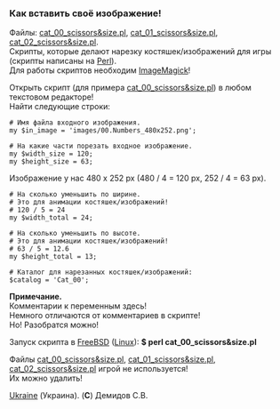 ### Как вставить своё изображение!

Файлы: [cat_00_scissors&size.pl](https://github.com/drilnet/puzzle15/blob/main/Game-15%20-%20Ver.%203.0.a%2C%20variant%202/game-15/cat_00_scissors%26size.pl), [cat_01_scissors&size.pl](https://github.com/drilnet/puzzle15/blob/main/Game-15%20-%20Ver.%203.0.a%2C%20variant%202/game-15/cat_01_scissors%26size.pl), [cat_02_scissors&size.pl](https://github.com/drilnet/puzzle15/blob/main/Game-15%20-%20Ver.%203.0.a%2C%20variant%202/game-15/cat_02_scissors%26size.pl).
<br>
Скрипты, которые делают нарезку костяшек/изображений для игры (скрипты написаны на [Perl](http://www.perl.org)).
<br>
Для работы скриптов необходим [ImageMagick](https://www.imagemagick.org/)!

Открыть скрипт (для примера [cat_00_scissors&size.pl](https://github.com/drilnet/puzzle15/blob/main/Game-15%20-%20Ver.%203.0.a%2C%20variant%202/game-15/cat_00_scissors%26size.pl)) в любом текстовом редакторе!
<br>
Найти следующие строки:

```
# Имя файла входного изображения.
my $in_image = 'images/00.Numbers_480x252.png';
```
```
# На какие части порезать входное изображение.
my $width_size = 120;
my $height_size = 63;
```

Изображение у нас 480 x 252 px (480 / 4 = 120 px, 252 / 4 = 63 px).

```
# На сколько уменьшить по ширине.
# Это для анимации костяшек/изображений!
# 120 / 5 = 24
my $width_total = 24;
```
```
# На сколько уменьшить по высоте.
# Это для анимации костяшек/изображений!
# 63 / 5 = 12.6
my $height_total = 13;
```
```
# Каталог для нарезанных костяшек/изображений:
$catalog = 'Cat_00';
```

**Примечание.**
<br>
Комментарии к переменным здесь!
<br>
Немного отличаются от комментариев в скрипте!
<br>
Но! Разобратся можно!

Запуск скрипта в [FreeBSD](https://www.freebsd.org "Berkeley Software Distribution") ([Linux](https://linux.org)): **$ perl cat_00_scissors&size.pl**

Файлы [cat_00_scissors&size.pl](https://github.com/drilnet/puzzle15/blob/main/Game-15%20-%20Ver.%203.0.a%2C%20variant%202/game-15/cat_00_scissors%26size.pl), [cat_01_scissors&size.pl](https://github.com/drilnet/puzzle15/blob/main/Game-15%20-%20Ver.%203.0.a%2C%20variant%202/game-15/cat_01_scissors%26size.pl), [cat_02_scissors&size.pl](https://github.com/drilnet/puzzle15/blob/main/Game-15%20-%20Ver.%203.0.a%2C%20variant%202/game-15/cat_02_scissors%26size.pl) игрой не используется!
<br>
Их можно удалить!

[Ukraine](https://en.wikipedia.org/wiki/Ukraine) (Украина). (**C**) Демидов С.В.
